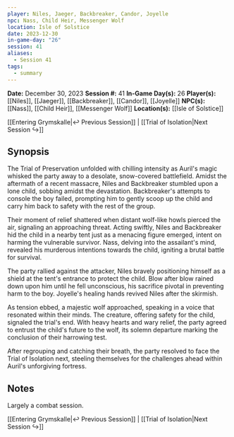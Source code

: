 ```yaml
---
player: Niles, Jaeger, Backbreaker, Candor, Joyelle
npc: Nass, Child Heir, Messenger Wolf
location: Isle of Solstice
date: 2023-12-30
in-game-day: "26"
session: 41
aliases:
  - Session 41
tags:
  - summary
---
```


**Date:** December 30, 2023
**Session #:** 41
**In-Game Day(s):** 26
**Player(s):** [[Niles]], [[Jaeger]], [[Backbreaker]], [[Candor]], [[Joyelle]]
**NPC(s):** [[Nass]], [[Child Heir]], [[Messenger Wolf]]
**Location(s):** [[Isle of Solstice]]

[[Entering Grymskalle|↩️ Previous Session]] | [[Trial of Isolation|Next Session ↪️]]

## Synopsis
The Trial of Preservation unfolded with chilling intensity as Auril's magic whisked the party away to a desolate, snow-covered battlefield. Amidst the aftermath of a recent massacre, Niles and Backbreaker stumbled upon a lone child, sobbing amidst the devastation. Backbreaker's attempts to console the boy failed, prompting him to gently scoop up the child and carry him back to safety with the rest of the group.

Their moment of relief shattered when distant wolf-like howls pierced the air, signaling an approaching threat. Acting swiftly, Niles and Backbreaker hid the child in a nearby tent just as a menacing figure emerged, intent on harming the vulnerable survivor. Nass, delving into the assailant's mind, revealed his murderous intentions towards the child, igniting a brutal battle for survival.

The party rallied against the attacker, Niles bravely positioning himself as a shield at the tent's entrance to protect the child. Blow after blow rained down upon him until he fell unconscious, his sacrifice pivotal in preventing harm to the boy. Joyelle's healing hands revived Niles after the skirmish.

As tension ebbed, a majestic wolf approached, speaking in a voice that resonated within their minds. The creature, offering safety for the child, signaled the trial's end. With heavy hearts and wary relief, the party agreed to entrust the child's future to the wolf, its solemn departure marking the conclusion of their harrowing test.

After regrouping and catching their breath, the party resolved to face the Trial of Isolation next, steeling themselves for the challenges ahead within Auril's unforgiving fortress.

## Notes
Largely a combat session.

[[Entering Grymskalle|↩️ Previous Session]] | [[Trial of Isolation|Next Session ↪️]]
